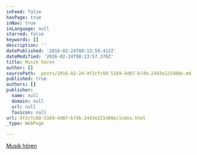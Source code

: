 ```yaml
---
inFeed: false
hasPage: true
inNav: true
inLanguage: null
starred: false
keywords: []
description: ''
datePublished: '2016-02-24T08:13:59.412Z'
dateModified: '2016-02-24T08:13:57.370Z'
title: Musik hören
author: []
sourcePath: _posts/2016-02-24-9f2cfc88-5169-4d07-b74b-2443e221480e.md
published: true
authors: []
publisher:
  name: null
  domain: null
  url: null
  favicon: null
url: 9f2cfc88-5169-4d07-b74b-2443e221480e/index.html
_type: WebPage

---
```

[Musik hören][0]

[0]: http://thegrid.ai/neuerspuki/